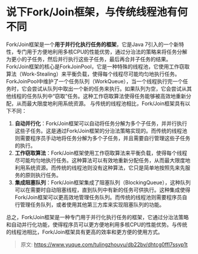 # 说下Fork/Join框架，与传统线程池有何不同

Fork/Join框架是一个**用于并行化执行任务的框架**，它是Java 7引入的一个新特性，专门用于方便地利用多核CPU的性能优势，通过分治法的策略来将任务分解为更小的子任务，然后并行执行这些子任务，最后再合并子任务的结果。
Fork/Join框架的核心是ForkJoinPool，它是一种特殊的线程池，它使用工作窃取算法（Work-Stealing）来平衡负载，使得每个线程尽可能均匀地执行任务。ForkJoinPool中维护了一个任务队列（WorkQueue），当一个线程执行完一个任务时，它会尝试从队列中取出一个新的任务来执行。如果队列为空，它会尝试从其他线程的任务队列中“窃取”任务。这种工作窃取算法使得任务能够被高效地重新分配，从而最大限度地利用系统资源。
与传统的线程池相比，Fork/Join框架具有以下不同：

1. **自动并行化**：Fork/Join框架可以自动将任务分解为多个子任务，并并行执行这些子任务。这是通过Fork/Join框架的分治法策略实现的。而传统的线程池则需要程序员手动地将任务分解为多个子任务，并且需要自行管理这些子任务的执行。
2. **工作窃取算法**：Fork/Join框架使用工作窃取算法来平衡负载，使得每个线程尽可能均匀地执行任务。这种算法可以有效地重新分配任务，从而最大限度地利用系统资源。而传统的线程池则没有这种算法，它只是简单地按照先来先服务的原则执行任务。
3. **集成阻塞队列**：Fork/Join框架集成了阻塞队列（BlockingQueue），这种队列可以在需要时自动阻塞线程，直到队列中有新的任务可供执行。这种集成使得Fork/Join框架可以更高效地管理任务队列。而传统的线程池则需要程序员自行管理任务队列，或者使用其他第三方库来实现阻塞队列的功能。

总之，Fork/Join框架是一种专门用于并行化执行任务的框架，它通过分治法策略和自动并行化功能，使得程序员可以更方便地利用多核CPU的性能优势。与传统的线程池相比，Fork/Join框架具有更高的效率和更方便的使用方式。


> 原文: <https://www.yuque.com/tulingzhouyu/db22bv/dhtcg0ffl7ssyp1t>